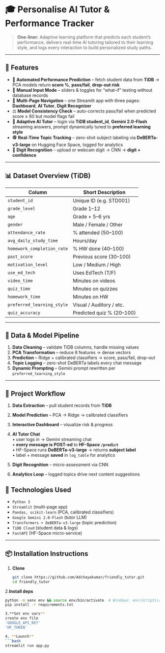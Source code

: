 # 🎓 Personalise AI Tutor & Performance Tracker

> **One-liner**: Adaptive learning platform that predicts each student’s performance, delivers real-time AI tutoring tailored to their learning style, and logs every interaction to build personalized study paths.

---

## 🚀 Features

- 🔮 **Automated Performance Prediction** – fetch student data from **TiDB** → PCA models return **score %**, **pass/fail**, **drop-out risk**  
- 🔧 **Manual Input Mode** – sliders & toggles for “what-if” testing without database records  
- 📑 **Multi-Page Navigation** – one Streamlit app with three pages: **Dashboard**, **AI Tutor**, **Digit Recognizer**  
- ⚖️ **Model Consistency Check** – auto-corrects pass/fail when predicted score ≥ 60 but model flags fail  
- 🤖 **Adaptive AI Tutor** – login via **TiDB student_id**, **Gemini 2.0-Flash** streaming answers, prompt dynamically tuned to **preferred learning style**  
- 🕵️ **Real-Time Topic Tracking** – zero-shot subject labeling via **DeBERTa-v3-large** on Hugging Face Space, logged for analytics  
- 🔢 **Digit Recognition** – upload or webcam digit → CNN → **digit + confidence**

---

## 📊 Dataset Overview (TiDB)

| Column | Short Description |
|---|---|
| `student_id` | Unique ID (e.g. STD001) |
| `grade_level` | Grade 1–12 |
| `age` | Grade + 5–6 yrs |
| `gender` | Male / Female / Other |
| `attendance_rate` | % attended (50–100) |
| `avg_daily_study_time` | Hours/day |
| `homework_completion_rate` | % HW done (40–100) |
| `past_score` | Previous score (30–100) |
| `motivation_level` | Low / Medium / High |
| `use_ed_tech` | Uses EdTech (T/F) |
| `video_time` | Minutes on videos |
| `quiz_time` | Minutes on quizzes |
| `homework_time` | Minutes on HW |
| `preferred_learning_style` | Visual / Auditory / etc. |
| `quiz_accuracy` | Predicted quiz % (20–100) |

---

## 🧼 Data & Model Pipeline

1. **Data Cleaning** – validate TiDB columns, handle missing values  
2. **PCA Transformation** – reduce 8 features → dense vectors  
3. **Prediction** – Ridge + calibrated classifiers → score, pass/fail, drop-out  
4. **Topic Logging** – zero-shot DeBERTa labels every chat message  
5. **Dynamic Prompting** – Gemini prompt rewritten per `preferred_learning_style`

---
## 🔄 Project Workflow

1. **Data Extraction** – pull student records from **TiDB**  
2. **Model Prediction** – PCA → Ridge → calibrated classifiers  
3. **Interactive Dashboard** – visualize risk & progress  

4. **AI Tutor Chat**  
   • user logs in → Gemini streaming chat  
   • **every message is POST-ed** to **HF-Space `/predict`**  
   • HF-Space runs **DeBERTa-v3-large** → returns **subject label**  
   • label + message **saved** in `log_table` for analytics  

5. **Digit Recognition** – micro-assessment via CNN  
6. **Analytics Loop** – logged topics drive next content suggestions


## 🧰 Technologies Used

- `Python 3`
- `Streamlit` (multi-page app)
- `Pandas, scikit-learn` (PCA, calibrated classifiers)
- `Google Gemini 2.0-Flash` (tutor LLM)
- `Transformers + DeBERTa-v3-large` (topic prediction)
- `TiDB Cloud` (student data & logs)
- `FastAPI` (HF-Space micro-service)

---

## 📦 Installation Instructions

1. **Clone**
   ```bash
   git clone https://github.com/Adchayakumar/friendly_tutor.git
   cd friendly_tutor

2.**Install deps**
  ```bash
  python -m venv env && source env/bin/activate  # Windows: env\Scripts\activate
  pip install -r requirements.txt

3.**Set env vars**
  create env file
  'GOOGLE_API_KEY'
  'HF_TOKEN'

4. **Launch**
  ```bash
  streamlit run app.py

